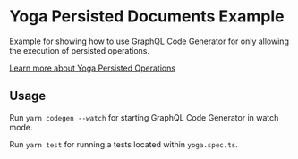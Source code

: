 # Yoga Persisted Documents Example

Example for showing how to use GraphQL Code Generator for only allowing the execution of persisted operations.

[Learn more about Yoga Persisted Operations](https://the-guild.dev/graphql/yoga-server/docs/features/persisted-operations)

## Usage

Run `yarn codegen --watch` for starting GraphQL Code Generator in watch mode.

Run `yarn test` for running a tests located within `yoga.spec.ts`.
